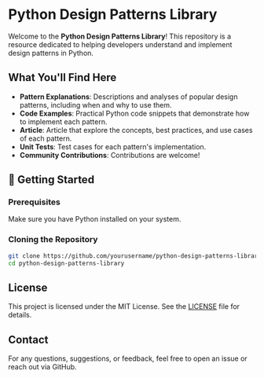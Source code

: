# Python Design Patterns Library

Welcome to the **Python Design Patterns Library**! This repository is a resource dedicated to helping developers understand and implement design patterns in Python.

## What You'll Find Here

- **Pattern Explanations**: Descriptions and analyses of popular design patterns, including when and why to use them.
- **Code Examples**: Practical Python code snippets that demonstrate how to implement each pattern.
- **Article**: Article that explore the concepts, best practices, and use cases of each pattern.
- **Unit Tests**: Test cases for each pattern's implementation.
- **Community Contributions**: Contributions are welcome!

## 🚀 Getting Started

### Prerequisites

Make sure you have Python installed on your system.

### Cloning the Repository

```bash
git clone https://github.com/yourusername/python-design-patterns-library.git
cd python-design-patterns-library
```

## License

This project is licensed under the MIT License. See the [LICENSE](LICENSE) file for details.

## Contact

For any questions, suggestions, or feedback, feel free to open an issue or reach out via GitHub.
